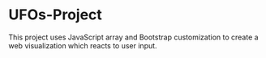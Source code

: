 # UFOs-Project
This project uses JavaScript array and Bootstrap customization to create a web visualization which reacts to user input.
